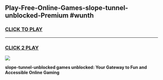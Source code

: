 
## Play-Free-Online-Games-slope-tunnel-unblocked-Premium #wunth
<h3>
<a href="https://premium.freeplayer.one?title=slope-tunnel-unblocked&ref=8M">CLICK TO PLAY</a></h3>
<hr>

<h3>
<a href="https://premium.freeplayer.one?title=slope-tunnel-unblocked&ref=8M">CLICK 2 PLAY</a>
  
</h3>

<a href="https://premium.freeplayer.one?title=slope-tunnel-unblocked&ref=8M"><img src="https://clearcache.store/games.png"></a>


**slope-tunnel-unblocked games unblocked: Your Gateway to Fun and Accessible Online Gaming**
